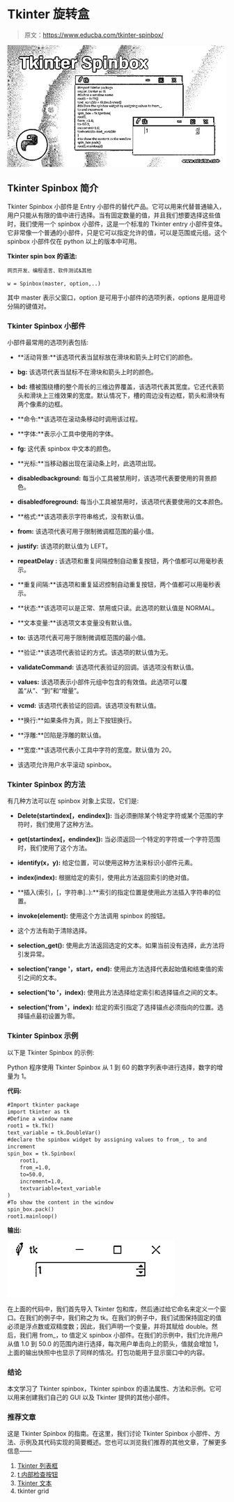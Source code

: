 # Tkinter 旋转盒

> 原文：<https://www.educba.com/tkinter-spinbox/>

![Tkinter-Spinbox](img/2608a89710cf38781a60e5e01116f47a.png)



## Tkinter Spinbox 简介

Tkinter Spinbox 小部件是 Entry 小部件的替代产品。它可以用来代替普通输入，用户只能从有限的值中进行选择。当有固定数量的值，并且我们想要选择这些值时，我们使用一个 spinbox 小部件，这是一个标准的 Tkinter entry 小部件变体。它非常像一个普通的小部件，只是它可以指定允许的值，可以是范围或元组。这个 spinbox 小部件仅在 python 以上的版本中可用。

**Tkinter spin box 的语法:**

<small>网页开发、编程语言、软件测试&其他</small>

```
w = Spinbox(master, option,..)
```

其中 master 表示父窗口，option 是可用于小部件的选项列表，options 是用逗号分隔的键值对。

### Tkinter Spinbox 小部件

小部件最常用的选项列表包括:

*   **活动背景:**该选项代表当鼠标放在滑块和箭头上时它们的颜色。

*   **bg:** 该选项代表当鼠标不在滑块和箭头上时的颜色。

*   **bd:** 槽被围绕槽的整个周长的三维边界覆盖，该选项代表其宽度。它还代表箭头和滑块上三维效果的宽度。默认情况下，槽的周边没有边框，箭头和滑块有两个像素的边框。

*   **命令:**该选项在滚动条移动时调用该过程。

*   **字体:**表示小工具中使用的字体。

*   **fg:** 这代表 spinbox 中文本的颜色。

*   **光标:**当移动器出现在滚动条上时，此选项出现。

*   **disabledbackground:** 每当小工具被禁用时，该选项代表要使用的背景颜色。

*   **disabledforeground:** 每当小工具被禁用时，该选项代表要使用的文本颜色。

*   **格式:**该选项表示字符串格式，没有默认值。

*   **from:** 该选项代表可用于限制微调框范围的最小值。

*   **justify:** 该选项的默认值为 LEFT。

*   ****repeatDelay** :** 该选项和重复间隔控制自动重复按钮，两个值都可以用毫秒表示。

*   **重复间隔:**该选项和重复延迟控制自动重复按钮，两个值都可以用毫秒表示。

*   **状态:**该选项可以是正常、禁用或只读。此选项的默认值是 NORMAL。

*   **文本变量:**该选项文本变量没有默认值。

*   **to:** 该选项代表可用于限制微调框范围的最小值。

*   **验证:**该选项代表验证的方式。该选项的默认值为无。

*   **validateCommand:** 该选项代表验证的回调。该选项没有默认值。

*   **values:** 该选项表示小部件元组中包含的有效值。此选项可以覆盖“从”、“到”和“增量”。

*   **vcmd:** 该选项代表验证的回调。该选项没有默认值。

*   **换行:**如果条件为真，则上下按钮换行。

*   **浮雕:**凹陷是浮雕的默认值。

*   **宽度:**该选项代表小工具中字符的宽度。默认值为 20。

*   该选项允许用户水平滚动 spinbox。

### Tkinter Spinbox 的方法

有几种方法可以在 spinbox 对象上实现，它们是:

*   **Delete(startindex[，endindex]):** 当必须删除某个特定字符或某个范围的字符时，我们使用了这种方法。

*   **get(startindex[，endindex]):** 当必须返回一个特定的字符或一个字符范围时，我们使用了这个方法。

*   **identify(x，y):** 给定位置，可以使用这种方法来标识小部件元素。

*   **index(index):** 根据给定的索引，使用此方法返回索引的绝对值。

*   **插入(索引，[，字符串]..):**索引的指定位置是使用此方法插入字符串的位置。

*   **invoke(element):** 使用这个方法调用 spinbox 的按钮。

*   这个方法有助于清除选择。

*   **selection_get():** 使用此方法返回选定的文本。如果当前没有选择，此方法将引发异常。

*   **selection('range '，start，end):** 使用此方法选择代表起始值和结束值的索引之间的文本。

*   **selection('to '，index):** 使用此方法选择给定索引和选择锚点之间的文本。
*   **selection('from '，index):** 给定的索引指定了选择锚点必须指向的位置。选择锚点最初设置为零。

### Tkinter Spinbox 示例

以下是 Tkinter Spinbox 的示例:

Python 程序使用 Tkinter Spinbox 从 1 到 60 的数字列表中进行选择，数字的增量为 1。

**代码:**

```
#Import tkinter package
import tkinter as tk
#Define a window name
root1 = tk.Tk()
text_variable = tk.DoubleVar()
#declare the spinbox widget by assigning values to from_, to and increment
spin_box = tk.Spinbox(
    root1,
    from_=1.0,
    to=50.0,
    increment=1.0,
    textvariable=text_variable
)
#To show the content in the window
spin_box.pack()
root1.mainloop()
```

**输出:**

![Tkinter Spinbox Example ](img/b93c60608ae74c24746c24fce96c24ea.png)



在上面的代码中，我们首先导入 Tkinter 包和库，然后通过给它命名来定义一个窗口。在我们的例子中，我们称之为 tk。在我们的例子中，我们试图保持固定的值必须是浮点数或双精度数；因此，我们声明一个变量，并将其赋给 double。然后，我们用 from_，to 值定义 spinbox 小部件。在我们的示例中，我们允许用户从值 1.0 到 50.0 的范围内进行选择，每次用户单击向上的箭头，值就会增加 1，上面的输出快照中也显示了同样的情况。打包功能用于显示窗口中的内容。

### 结论

本文学习了 Tkinter spinbox，Tkinter spinbox 的语法属性、方法和示例。它可以用来创建我们自己的 GUI 以及 Tkinter 提供的其他小部件。

### 推荐文章

这是 Tkinter Spinbox 的指南。在这里，我们讨论 Tkinter Spinbox 小部件、方法、示例及其代码实现的简要概述。您也可以浏览我们推荐的其他文章，了解更多信息——

1.  [Tkinter 列表框](https://www.educba.com/tkinter-listbox/)
2.  [t 内部检查按钮](https://www.educba.com/tkinter-checkbutton/)
3.  [Tkinter 文本](https://www.educba.com/tkinter-text/)
4.  tkinter grid